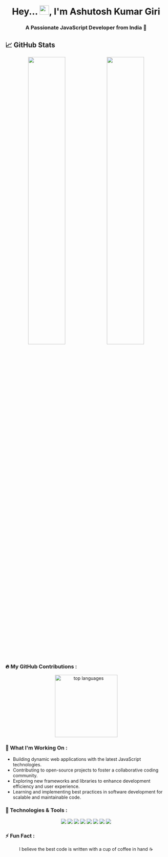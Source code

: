<h1 align="center">Hey... <img src="https://github.com/TheDudeThatCode/TheDudeThatCode/blob/master/Assets/Hi.gif" width="29">, I'm Ashutosh Kumar Giri</h1>
<h3 align="center">A Passionate JavaScript Developer from India 🚀</h3>

## 📈 GitHub Stats
<p align="center">
  <img width="48%" src="https://github-readme-stats.vercel.app/api?username=Ashutosh-1012&show_icons=true&theme=tokyonight" />
  <img width="48%" src="https://github-readme-streak-stats.herokuapp.com/?username=Ashutosh-1012&theme=tokyonight" />
</p>

<h3 align="left">🔥 My GitHub Contributions :</h3>

<div align="center">
  <img src="https://github-readme-stats.vercel.app/api/top-langs/?username=Ashutosh-1012&layout=compact&theme=tokyonight" height="195" alt="top languages"  />
</div>

<h3 align="left">🚀 What I'm Working On :</h3>

<ul>
  <li>Building dynamic web applications with the latest JavaScript technologies.</li>
  <li>Contributing to open-source projects to foster a collaborative coding community.</li>
  <li>Exploring new frameworks and libraries to enhance development efficiency and user experience.</li>
  <li>Learning and implementing best practices in software development for scalable and maintainable code.</li>
</ul>

<h3 align="left">🌱 Technologies & Tools :</h3>

<p align="center">
  <img src="https://img.shields.io/badge/-JavaScript-F7DF1E?style=flat-square&logo=javascript&logoColor=ffffff" />
  <img src="https://img.shields.io/badge/-Node.js-339933?style=flat-square&logo=node.js&logoColor=ffffff" />
  <img src="https://img.shields.io/badge/-React-61DAFB?style=flat-square&logo=react&logoColor=ffffff" />
  <img src="https://img.shields.io/badge/-MongoDB-47A248?style=flat-square&logo=mongodb&logoColor=ffffff" />
  <img src="https://img.shields.io/badge/-Express.js-000000?style=flat-square&logo=express&logoColor=ffffff" />
  <img src="https://img.shields.io/badge/-HTML5-E34F26?style=flat-square&logo=html5&logoColor=ffffff" />
  <img src="https://img.shields.io/badge/-CSS3-1572B6?style=flat-square&logo=css3&logoColor=ffffff" />
  <img src="https://img.shields.io/badge/-Bootstrap-563D7C?style=flat-square&logo=bootstrap&logoColor=ffffff" />
</p>

<h3 align="left">⚡ Fun Fact :</h3>

<p align="center">
  I believe the best code is written with a cup of coffee in hand ☕️
</p>
